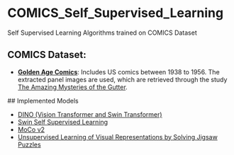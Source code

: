 # COMICS_Self_Supervised_Learning
Self Supervised Learning Algorithms trained on COMICS Dataset

## COMICS Dataset:

- [**Golden Age Comics**](https://digitalcomicmuseum.com/): Includes US comics between 1938 to 1956. The extracted panel images are used, which are retrieved through the study [The Amazing Mysteries of the Gutter](https://arxiv.org/abs/1611.05118).

## Implemented Models
- [DINO (Vision Transformer and Swin Transformer)](https://github.com/facebookresearch/dino)
- [Swin Self Supervised Learning](https://github.com/SwinTransformer/Transformer-SSL)
- [MoCo v2](https://arxiv.org/abs/2003.04297)
- [Unsupervised Learning of Visual Representations by Solving Jigsaw Puzzles](https://arxiv.org/abs/1603.09246)

